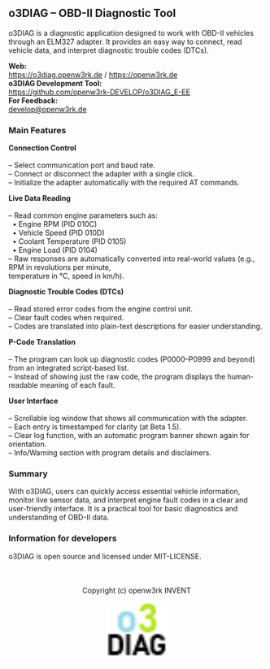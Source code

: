 <h2>o3DIAG – OBD-II Diagnostic Tool</h2>
<p>
o3DIAG is a diagnostic application designed to work with OBD-II vehicles through an ELM327 adapter.  
It provides an easy way to connect, read vehicle data, and interpret diagnostic trouble codes (DTCs).
</p>

<p>
<strong>Web:</strong><br>
<a href="https://o3diag.openw3rk.de">https://o3diag.openw3rk.de</a> / <a href="https://openw3rk.de">https://openw3rk.de</a><br>
<strong>o3DIAG Development Tool:</strong><br>
<a href="https://github.com/openw3rk-DEVELOP/o3DIAG_E-EE">https://github.com/openw3rk-DEVELOP/o3DIAG_E-EE</a><br>
<strong>For Feedback:</strong><br>
<a href="mailto:develop@openw3rk.de">develop@openw3rk.de</a></p>

<h3>Main Features</h3>

<p>
<strong>Connection Control</strong><br><br>
– Select communication port and baud rate.<br>
– Connect or disconnect the adapter with a single click.<br>
– Initialize the adapter automatically with the required AT commands.
</p>

<p>
<strong>Live Data Reading</strong><br><br>
– Read common engine parameters such as:<br>
&nbsp;&nbsp;• Engine RPM (PID 010C)<br>
&nbsp;&nbsp;• Vehicle Speed (PID 010D)<br>
&nbsp;&nbsp;• Coolant Temperature (PID 0105)<br>
&nbsp;&nbsp;• Engine Load (PID 0104)<br>
– Raw responses are automatically converted into real-world values (e.g., RPM in revolutions per minute,<br> temperature in °C, speed in km/h).
</p>

<p>
<strong>Diagnostic Trouble Codes (DTCs)</strong><br><br>
– Read stored error codes from the engine control unit.<br>
– Clear fault codes when required.<br>
– Codes are translated into plain-text descriptions for easier understanding.
</p>

<p>
<strong>P-Code Translation</strong><br><br>
– The program can look up diagnostic codes (P0000–P0999 and beyond) from an integrated script-based list.<br>
– Instead of showing just the raw code, the program displays the human-readable meaning of each fault.
</p>

<p>
<strong>User Interface</strong><br><br>
– Scrollable log window that shows all communication with the adapter.<br>
– Each entry is timestamped for clarity (at Beta 1.5).<br>
– Clear log function, with an automatic program banner shown again for orientation.<br>
– Info/Warning section with program details and disclaimers.
</p>

<h3>Summary</h3>

<p>
With o3DIAG, users can quickly access essential vehicle information, monitor live sensor data, and interpret engine fault codes in a clear and user-friendly interface.  
It is a practical tool for basic diagnostics and understanding of OBD-II data.
</p>

<h3>Information for developers</h3>

<p>
o3DIAG is open source and licensed under MIT-LICENSE.</p>

<footer style="text-align: center; margin-top: 50px;">
  <p>Copyright (c) openw3rk INVENT</p>
   <img src="Version Beta 1.5/o3DIAG_logo.png" alt="Logo" width="120">
</footer>
